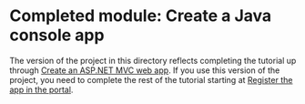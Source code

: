# Completed module: Create a Java console app

The version of the project in this directory reflects completing the tutorial up through [Create an ASP.NET MVC web app](https://docs.microsoft.com/graph/tutorials/java?tutorial-step=1). If you use this version of the project, you need to complete the rest of the tutorial starting at [Register the app in the portal](https://docs.microsoft.com/graph/tutorials/java?tutorial-step=2).

